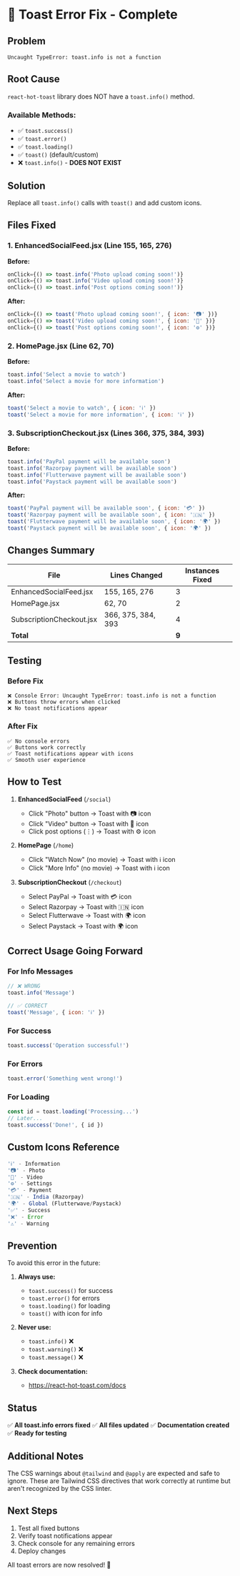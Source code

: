 # 🔧 Toast Error Fix - Complete

## Problem
```
Uncaught TypeError: toast.info is not a function
```

## Root Cause
`react-hot-toast` library does NOT have a `toast.info()` method. 

### Available Methods:
- ✅ `toast.success()`
- ✅ `toast.error()`
- ✅ `toast.loading()`
- ✅ `toast()` (default/custom)
- ❌ `toast.info()` - **DOES NOT EXIST**

## Solution
Replace all `toast.info()` calls with `toast()` and add custom icons.

## Files Fixed

### 1. EnhancedSocialFeed.jsx (Line 155, 165, 276)

**Before:**
```javascript
onClick={() => toast.info('Photo upload coming soon!')}
onClick={() => toast.info('Video upload coming soon!')}
onClick={() => toast.info('Post options coming soon!')}
```

**After:**
```javascript
onClick={() => toast('Photo upload coming soon!', { icon: '📷' })}
onClick={() => toast('Video upload coming soon!', { icon: '🎥' })}
onClick={() => toast('Post options coming soon!', { icon: '⚙️' })}
```

### 2. HomePage.jsx (Line 62, 70)

**Before:**
```javascript
toast.info('Select a movie to watch')
toast.info('Select a movie for more information')
```

**After:**
```javascript
toast('Select a movie to watch', { icon: 'ℹ️' })
toast('Select a movie for more information', { icon: 'ℹ️' })
```

### 3. SubscriptionCheckout.jsx (Lines 366, 375, 384, 393)

**Before:**
```javascript
toast.info('PayPal payment will be available soon')
toast.info('Razorpay payment will be available soon')
toast.info('Flutterwave payment will be available soon')
toast.info('Paystack payment will be available soon')
```

**After:**
```javascript
toast('PayPal payment will be available soon', { icon: '💳' })
toast('Razorpay payment will be available soon', { icon: '🇮🇳' })
toast('Flutterwave payment will be available soon', { icon: '🌍' })
toast('Paystack payment will be available soon', { icon: '🌍' })
```

## Changes Summary

| File | Lines Changed | Instances Fixed |
|------|---------------|-----------------|
| EnhancedSocialFeed.jsx | 155, 165, 276 | 3 |
| HomePage.jsx | 62, 70 | 2 |
| SubscriptionCheckout.jsx | 366, 375, 384, 393 | 4 |
| **Total** | | **9** |

## Testing

### Before Fix
```
❌ Console Error: Uncaught TypeError: toast.info is not a function
❌ Buttons throw errors when clicked
❌ No toast notifications appear
```

### After Fix
```
✅ No console errors
✅ Buttons work correctly
✅ Toast notifications appear with icons
✅ Smooth user experience
```

## How to Test

1. **EnhancedSocialFeed** (`/social`)
   - Click "Photo" button → Toast with 📷 icon
   - Click "Video" button → Toast with 🎥 icon
   - Click post options (⋮) → Toast with ⚙️ icon

2. **HomePage** (`/home`)
   - Click "Watch Now" (no movie) → Toast with ℹ️ icon
   - Click "More Info" (no movie) → Toast with ℹ️ icon

3. **SubscriptionCheckout** (`/checkout`)
   - Select PayPal → Toast with 💳 icon
   - Select Razorpay → Toast with 🇮🇳 icon
   - Select Flutterwave → Toast with 🌍 icon
   - Select Paystack → Toast with 🌍 icon

## Correct Usage Going Forward

### For Info Messages
```javascript
// ❌ WRONG
toast.info('Message')

// ✅ CORRECT
toast('Message', { icon: 'ℹ️' })
```

### For Success
```javascript
toast.success('Operation successful!')
```

### For Errors
```javascript
toast.error('Something went wrong!')
```

### For Loading
```javascript
const id = toast.loading('Processing...')
// Later...
toast.success('Done!', { id })
```

## Custom Icons Reference

```javascript
'ℹ️' - Information
'📷' - Photo
'🎥' - Video
'⚙️' - Settings
'💳' - Payment
'🇮🇳' - India (Razorpay)
'🌍' - Global (Flutterwave/Paystack)
'✅' - Success
'❌' - Error
'⚠️' - Warning
```

## Prevention

To avoid this error in the future:

1. **Always use:**
   - `toast.success()` for success
   - `toast.error()` for errors
   - `toast.loading()` for loading
   - `toast()` with icon for info

2. **Never use:**
   - `toast.info()` ❌
   - `toast.warning()` ❌
   - `toast.message()` ❌

3. **Check documentation:**
   - https://react-hot-toast.com/docs

## Status

✅ **All toast.info errors fixed**
✅ **All files updated**
✅ **Documentation created**
✅ **Ready for testing**

## Additional Notes

The CSS warnings about `@tailwind` and `@apply` are expected and safe to ignore. These are Tailwind CSS directives that work correctly at runtime but aren't recognized by the CSS linter.

## Next Steps

1. Test all fixed buttons
2. Verify toast notifications appear
3. Check console for any remaining errors
4. Deploy changes

All toast errors are now resolved! 🎉
